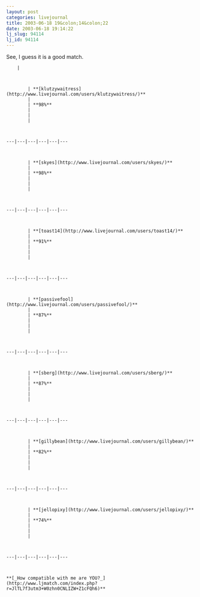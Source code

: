 ```yaml
---
layout: post
categories: livejournal
title: 2003-06-18 19&colon;14&colon;22
date: 2003-06-18 19:14:22
lj_slug: 94114
lj_id: 94114
---
```

See, I guess it is a good match.



    	|



    		| **[klutzywaitress](http://www.livejournal.com/users/klutzywaitress/)**
    		| 
    		| **98%**
    		| 
    		| 
    		| 



    ---|---|---|---|---|---



    		| **[skyes](http://www.livejournal.com/users/skyes/)**
    		| 
    		| **98%**
    		| 
    		| 
    		| 



    ---|---|---|---|---|---



    		| **[toast14](http://www.livejournal.com/users/toast14/)**
    		| 
    		| **91%**
    		| 
    		| 
    		| 



    ---|---|---|---|---|---



    		| **[passivefool](http://www.livejournal.com/users/passivefool/)**
    		| 
    		| **87%**
    		| 
    		| 
    		| 



    ---|---|---|---|---|---



    		| **[sberg](http://www.livejournal.com/users/sberg/)**
    		| 
    		| **87%**
    		| 
    		| 
    		| 



    ---|---|---|---|---|---



    		| **[gillybean](http://www.livejournal.com/users/gillybean/)**
    		| 
    		| **82%**
    		| 
    		| 
    		| 



    ---|---|---|---|---|---



    		| **[jellopixy](http://www.livejournal.com/users/jellopixy/)**
    		| 
    		| **74%**
    		| 
    		| 
    		| 



    ---|---|---|---|---|---



    **[_How compatible with me are YOU?_](http://www.ljmatch.com/index.php?r=JlTL7f3utm3+W0zhn0CNLIZW+Z1cFQh6)**
